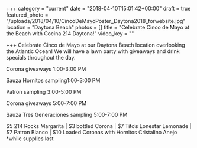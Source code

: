 +++
category = "current"
date = "2018-04-10T15:01:42+00:00"
draft = true
featured_photo = "/uploads/2018/04/10/CincoDeMayoPoster_Daytona2018_forwebsite.jpg"
location = "Daytona Beach"
photos = []
title = "Celebrate Cinco de Mayo at the Beach with Cocina 214 Daytona!"
video_key = ""

+++
Celebrate Cinco de Mayo at our Daytona Beach location overlooking the Atlantic Ocean! We will have a lawn party with giveaways and drink specials throughout the day. 

Corona giveaways 1:00-3:00 PM

Sauza Hornitos sampling1:00-3:00 PM

Patron sampling 3:00-5:00 PM

Corona giveaways 5:00-7:00 PM

Sauza Tres Generaciones sampling 5:00-7:00 PM

\$5 214 Rocks Margarita | $3 bottled Corona | $7 Tito’s Lonestar Lemonade | $7 Patron Blanco | $10 Loaded Coronas with Hornitos Cristalino Anejo \*while supplies last